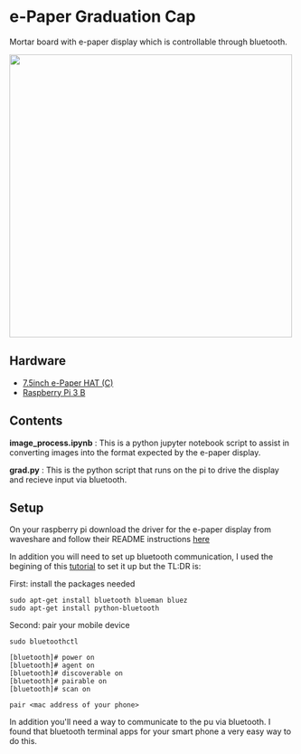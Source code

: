 # e-Paper Graduation Cap

Mortar board with e-paper display which is controllable through bluetooth.

<img src="https://i.imgur.com/x0o6L6U.jpg" width="500"/>

## Hardware
- [7.5inch e-Paper HAT (C)](https://www.waveshare.com/wiki/7.5inch_e-Paper_HAT_(B))
- [Raspberry Pi 3 B](https://www.raspberrypi.org/products/raspberry-pi-3-model-b/)

## Contents
**image_process.ipynb** : This is a python jupyter notebook script to assist in converting images into the format expected by the e-paper display.

**<div style="display: inline">grad.py</div>** : This is the python script that runs on the pi to drive the display and recieve input via bluetooth.

## Setup

On your raspberry pi download the driver for the e-paper display from waveshare and follow their README instructions [here](https://github.com/waveshare/e-Paper/tree/master/7.5inch_e-paper_b%26c_code/RaspberryPi/python2)

In addition you will need to set up bluetooth communication, I used the begining of this [tutorial](https://circuitdigest.com/microcontroller-projects/controlling-raspberry-pi-gpio-using-android-app-over-bluetooth) to set it up but the TL:DR is:

First: install the packages needed

```
sudo apt-get install bluetooth blueman bluez
sudo apt-get install python-bluetooth
```

Second: pair your mobile device 
```
sudo bluetoothctl
```
```
[bluetooth]# power on
[bluetooth]# agent on
[bluetooth]# discoverable on
[bluetooth]# pairable on
[bluetooth]# scan on
```
```
pair <mac address of your phone>
```

In addition you'll need a way to communicate to the pu via bluetooth. I found that bluetooth terminal apps for your smart phone a very easy way to do this.